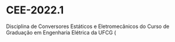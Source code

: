 # CEE-2022.1
Disciplina de Conversores Estáticos e Eletromecânicos do Curso de Graduação em Engenharia Elétrica da UFCG (
